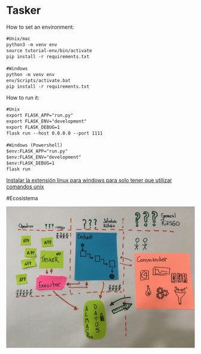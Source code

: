 # Tasker

How to set an environment:

    #Unix/mac
    python3 -m venv env
    source tutorial-env/bin/activate
    pip install -r requirements.txt

    #Windows
    python -m venv env
    env/Scripts/activate.bat
    pip install -r requirements.txt

How to run it:

    #Unix
    export FLASK_APP="run.py"
    export FLASK_ENV="development"
    export FLASK_DEBUG=1
    flask run --host 0.0.0.0 --port 1111
    
    #Windows (Powershell)
    $env:FLASK_APP="run.py"
    $env:FLASK_ENV="development"
    $env:FLASK_DEBUG=1
    flask run

[Instalar la extensión linux para windows para solo tener que utilizar comandos unix](https://evdokimovm.github.io/windows/zsh/shell/syntax/highlighting/ohmyzsh/hyper/terminal/2017/02/24/how-to-install-zsh-and-oh-my-zsh-on-windows-10.html)

#Ecosistema 

![img ecosistema](https://github.com/C11R11/Tasker/blob/master/IMG_3463.jpg)

